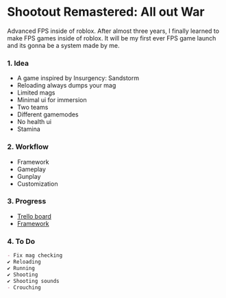 # Shootout Remastered: All out War
Advanced FPS inside of roblox.
After almost three years, I finally learned to make FPS games inside of roblox.
It will be my first ever FPS game launch and its gonna be a system made by me.

### 1. Idea
- A game inspired by Insurgency: Sandstorm
- Reloading always dumps your mag
- Limited mags
- Minimal ui for immersion
- Two teams
- Different gamemodes
- No health ui
- Stamina

### 2. Workflow
- Framework
- Gameplay
- Gunplay
- Customization

### 3. Progress
- [Trello board](https://trello.com/b/mRVDuOby/advanced-fps)
- [Framework](https://github.com/Stormtrooperhelmet/framework/blob/framework/framework.md)

### 4. To Do
```markdown
- Fix mag checking
✔ Reloading
✔ Running
✔ Shooting
✔ Shooting sounds
- Crouching
```
